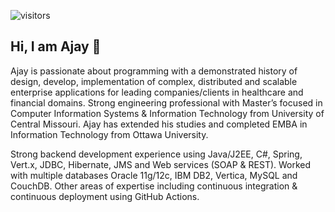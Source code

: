 ![visitors](https://visitor-badge.glitch.me/badge?page_id=ajaychinthapalli.ajaychinthapalli&left_color=green&right_color=red)
## Hi, I am Ajay :wave:
Ajay is passionate about programming with a demonstrated history of design, develop, implementation of complex, distributed and scalable enterprise applications for leading companies/clients in healthcare and financial domains. Strong engineering professional with Master’s focused in Computer Information Systems & Information Technology from University of Central Missouri. Ajay has extended his studies and completed EMBA in Information Technology from Ottawa University.

Strong backend development experience using Java/J2EE, C#, Spring, Vert.x, JDBC, Hibernate, JMS and Web services (SOAP & REST). Worked with multiple databases Oracle 11g/12c, IBM DB2, Vertica, MySQL and CouchDB. Other areas of expertise including continuous integration & continuous deployment using GitHub Actions. 




